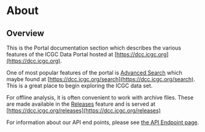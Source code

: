 # About

## Overview

This is the Portal documentation section which describes the various features of the ICGC Data Portal hosted at [https://dcc.icgc.org](https://dcc.icgc.org).

One of most popular features of the portal is [Advanced Search](search) which maybe found at [https://dcc.icgc.org/search](https://dcc.icgc.org/search). This is a great place to begin exploring the ICGC data set.

For offline analysis, it is often convenient to work with archive files. These are made available in the [Releases](releases) feature and is served at [https://dcc.icgc.org/releases](https://dcc.icgc.org/releases)

For information about our API end points, please see [the API Endpoint page](api-endpoints.md).